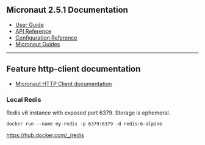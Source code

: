 ## Micronaut 2.5.1 Documentation

- [User Guide](https://docs.micronaut.io/2.5.1/guide/index.html)
- [API Reference](https://docs.micronaut.io/2.5.1/api/index.html)
- [Configuration Reference](https://docs.micronaut.io/2.5.1/guide/configurationreference.html)
- [Micronaut Guides](https://guides.micronaut.io/index.html)
---

## Feature http-client documentation

- [Micronaut HTTP Client documentation](https://docs.micronaut.io/latest/guide/index.html#httpClient)

### Local Redis
Redis v6 instance with exposed port 6379. Storage is ephemeral.

`docker run --name my-redis -p 6379:6379 -d redis:6-alpine`

https://hub.docker.com/_/redis